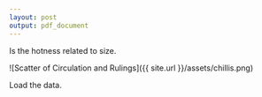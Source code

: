 ```yaml
---
layout: post
output: pdf_document
---
```


Is the hotness related to size.

![Scatter of Circulation and Rulings]({{ site.url }}/assets/chillis.png)

Load the data.

```R